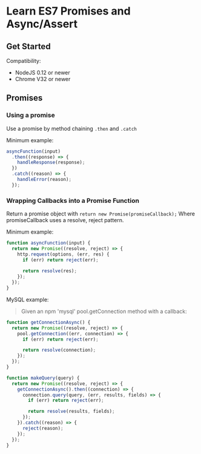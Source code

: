 # Learn ES7 Promises and Async/Assert

## Get Started
Compatibility:
- NodeJS 0.12 or newer
- Chrome V32 or newer

## Promises

### Using a promise

Use a promise by method chaining `.then` and `.catch`

Minimum example:
```js
asyncFunction(input)
  .then((response) => {
    handleResponse(response);
  })
  .catch((reason) => {
    handleError(reason);
  });
```

### Wrapping Callbacks into a Promise Function

Return a promise object with `return new Promise(promiseCallback);`
Where promiseCallback uses a resolve, reject pattern.

Minimum example:
```js
function asyncFunction(input) {
  return new Promise((resolve, reject) => {
    http.request(options, (err, res) {
      if (err) return reject(err);
      
      return resolve(res);
    });
  });
}
```

MySQL example:
> Given an npm 'mysql' pool.getConnection method with a callback:

```js
function getConnectionAsync() {
  return new Promise((resolve, reject) => {
    pool.getConnection((err, connection) => {
      if (err) return reject(err);

      return resolve(connection);
    });
  });
}

function makeQuery(query) {
  return new Promise((resolve, reject) => {
    getConnectionAsync().then((connection) => {
      connection.query(query, (err, results, fields) => {
        if (err) return reject(err);

        return resolve(results, fields);
      });
    }).catch((reason) => {
      reject(reason);
    });
  });
}
```
